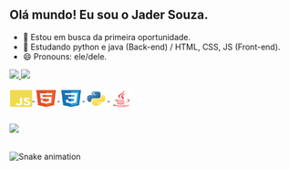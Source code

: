 ## Olá mundo! Eu sou o Jader Souza.

- 🔭 Estou em busca da primeira oportunidade.
- 🌱 Estudando python e java (Back-end) / HTML, CSS, JS (Front-end).
- 😄 Pronouns: ele/dele.

<div>
  <a href="https://github.com/JaderSouza">
  <img height="180em" src="https://github-readme-stats.vercel.app/api?username=jadersouza&show_icons=true&theme=highcontrast&include_all_commits=true&count_private=true"/>
  <img height="180em" src="https://github-readme-stats.vercel.app/api/top-langs/?username=jadersouza&layout=compact&langs_count=7&theme=highcontrast"/>
</div>
  
  <div style="display: inline_block"><br>
  <img align="center" alt="Jader-Js" height="30" width="40" src="https://raw.githubusercontent.com/devicons/devicon/master/icons/javascript/javascript-plain.svg">
  <img align="center" alt="Jader-HTML" height="30" width="40" src="https://raw.githubusercontent.com/devicons/devicon/master/icons/html5/html5-original.svg">
  <img align="center" alt="Jader-CSS" height="30" width="40" src="https://raw.githubusercontent.com/devicons/devicon/master/icons/css3/css3-original.svg">
  <img align="center" alt="Jader-Python" height="30" width="40" src="https://raw.githubusercontent.com/devicons/devicon/master/icons/python/python-original.svg">
  <img align="center" alt="Jader-Java" height="30" width="40" src="https://raw.githubusercontent.com/devicons/devicon/master/icons/java/java-plain.svg">
</div>

##  
  
<div>
    <a href="https://www.linkedin.com/in/jaderbsouza" target="_blank"><img src="https://img.shields.io/badge/-LinkedIn-%230077B5?style=for-the-badge&logo=linkedin&logoColor=white" target="_blank"></a>   
</div>

##
  
![Snake animation](https://github.com/JaderSouza/JaderSouza/blob/output/github-contribution-grid-snake.svg)
